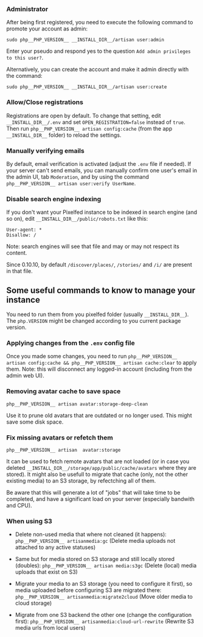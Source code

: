 ### Administrator

After being first registered, you need to execute the following command to promote your account as admin:

`sudo php__PHP_VERSION__ __INSTALL_DIR__/artisan user:admin`

Enter your pseudo and respond yes to the question `Add admin privileges to this user?`.

Alternatively, you can create the account and make it admin directly with the command:

`sudo php__PHP_VERSION__ __INSTALL_DIR__/artisan user:create`

### Allow/Close registrations

Registrations are open by default.
To change that setting, edit `__INSTALL_DIR__/.env` and set `OPEN_REGISTRATION=false` instead of `true`.
Then run `php__PHP_VERSION__ artisan config:cache` (from the app `__INSTALL_DIR__` folder) to reload the settings.

### Manually verifying emails

By default, email verification is activated (adjust the `.env` file if needed). If your server can't send emails, you can manually confirm one user's email in the admin UI, tab `Moderation`, and by using the command `php__PHP_VERSION__ artisan user:verify UserName`.

### Disable search engine indexing

If you don't want your Pixelfed instance to be indexed in search engine (and so on), edit `__INSTALL_DIR__/public/robots.txt` like this:

```text
User-agent: *
Disallow: /
```

Note: search engines will see that file and may or may not respect its content.

Since 0.10.10, by default `/discover/places/`, `/stories/` and `/i/` are present in that file.

## Some useful commands to know to manage your instance

You need to run them from you pixelfed folder (usually `__INSTALL_DIR__`). The `php.VERSION` might be changed according to you current package version.

### Applying changes from the `.env` config file

Once you made some changes, you need to run `php__PHP_VERSION__ artisan config:cache && php__PHP_VERSION__ artisan cache:clear` to apply them.
Note: this will disconnect any logged-in account (including from the admin web UI).

### Removing avatar cache to save space

`php__PHP_VERSION__ artisan avatar:storage-deep-clean`

Use it to prune old avatars that are outdated or no longer used. This might save some disk space.

### Fix missing avatars or refetch them

`php__PHP_VERSION__ artisan  avatar:storage`

It can be used to fetch remote avatars that are not loaded (or in case you deleted `__INSTALL_DIR__/storage/app/public/cache/avatars` where they are stored).
It might also be usefull to migrate that cache (only, not the other existing media) to an S3 storage, by refectching all of them.

Be aware that this will generate a lot of "jobs" that will take time to be completed, and have a significant load on your server (especially bandwith and CPU).

### When using S3

- Delete non-used media that where not cleaned (it happens): `php__PHP_VERSION__ artisanmedia:gc` (Delete media uploads not attached to any active statuses)

- Same but for media stored on S3 storage and still locally stored (doubles): `php__PHP_VERSION__ artisan media:s3gc` (Delete (local) media uploads that exist on S3)

- Migrate your media to an S3 storage (you need to configure it first), so media uploaded before configuring S3 are migrated there: `php__PHP_VERSION__ artisanmedia:migrate2cloud` (Move older media to cloud storage)

- Migrate from one S3 backend the other one (change the configuration first): `php__PHP_VERSION__ artisanmedia:cloud-url-rewrite` (Rewrite S3 media urls from local users)
